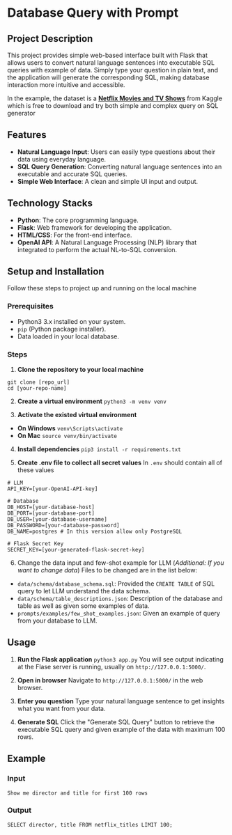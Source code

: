 # Database Query with Prompt

## Project Description

This project provides simple web-based interface built with Flask that allows users to convert natural language sentences into executable SQL queries with example of data. Simply type your question in plain text, and the application will generate the corresponding SQL, making database interaction more intuitive and accessible.

In the example, the dataset is a [**Netflix Movies and TV Shows**](https://www.kaggle.com/datasets/shivamb/netflix-shows) from Kaggle which is free to download and try both simple and complex query on SQL generator

## Features
- **Natural Language Input**: Users can easily type questions about their data using everyday language.
- **SQL Query Generation**: Converting natural language sentences into an executable and accurate SQL queries.
- **Simple Web Interface**: A clean and simple UI input and output.

## Technology Stacks
- **Python**: The core programming language.
- **Flask**: Web framework for developing the application.
- **HTML/CSS**: For the front-end interface.
- **OpenAI API**: A Natural Language Processing (NLP) library that integrated to perform the actual NL-to-SQL conversion.

## Setup and Installation
Follow these steps to project up and running on the local machine

### Prerequisites
- Python3 3.x installed on your system.
- `pip` (Python package installer).
- Data loaded in your local database.

### Steps
1. **Clone the repository to your local machine**
```
git clone [repo_url] 
cd [your-repo-name]
```

2. **Create a virtual environment**
`python3 -m venv venv`

3. **Activate the existed virtual environment**
- **On Windows**
`venv\Scripts\activate`
- **On Mac**
`source venv/bin/activate`

4. **Install dependencies**
`pip3 install -r requirements.txt`

5. **Create .env file to collect all secret values**
In `.env` should contain all of these values
```
# LLM
API_KEY=[your-OpenAI-API-key]

# Database
DB_HOST=[your-database-host]
DB_PORT=[your-database-port]
DB_USER=[your-database-username]
DB_PASSWORD=[your-database-password]
DB_NAME=postgres # In this version allow only PostgreSQL

# Flask Secret Key
SECRET_KEY=[your-generated-flask-secret-key]
```

6. Change the data input and few-shot example for LLM (_Additional: If you want to change data_)
Files to be changed are in the list below:
- `data/schema/database_schema.sql`: Provided the `CREATE TABLE` of SQL query to let LLM understand the data schema.
- `data/schema/table_descriptions.json`: Description of the database and table as well as given some examples of data.
- `prompts/examples/few_shot_examples.json`: Given an example of query from your database to LLM.

## Usage
1. **Run the Flask application**
`python3 app.py`
You will see output indicating at the Flase server is running, usually on `http://127.0.0.1:5000/`.

2. **Open in browser**
Navigate to `http://127.0.0.1:5000/` in the web browser.

3. **Enter you question**
Type your natural language sentence to get insights what you want from your data.

4. **Generate SQL**
Click the "Generate SQL Query" button to retrieve the executable SQL query and given example of the data with maximum 100 rows.

## Example

### Input
`Show me director and title for first 100 rows`

### Output
`SELECT director, title FROM netflix_titles LIMIT 100;`